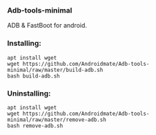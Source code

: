 ### Adb-tools-minimal
ADB &amp; FastBoot for android.<br/>
### Installing:
```apt install wget```<br/>
```wget https://github.com/Androidmate/Adb-tools-minimal/raw/master/build-adb.sh```<br/>
```bash build-adb.sh```<br/>
### Uninstalling:
```apt install wget```<br/>
```wget https://github.com/Androidmate/Adb-tools-minimal/raw/master/remove-adb.sh```<br/>
```bash remove-adb.sh```<br/>
